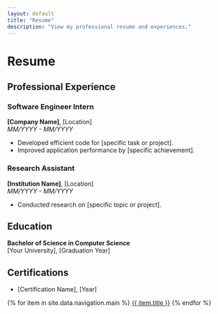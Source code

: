 ```yaml
---
layout: default
title: "Resume"
description: "View my professional resume and experiences."
---
```


# Resume

## Professional Experience

### Software Engineer Intern
**[Company Name]**, [Location]  
*MM/YYYY - MM/YYYY*  
- Developed efficient code for [specific task or project].
- Improved application performance by [specific achievement].

### Research Assistant
**[Institution Name]**, [Location]  
*MM/YYYY - MM/YYYY*  
- Conducted research on [specific topic or project].

## Education
**Bachelor of Science in Computer Science**  
[Your University], [Graduation Year]

## Certifications
- [Certification Name], [Year]

<div class="nav-links">
  {% for item in site.data.navigation.main %}
  <a href="{{ item.url }}">{{ item.title }}</a>
  {% endfor %}
</div>
